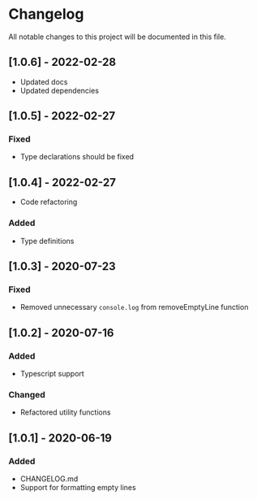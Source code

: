 # Changelog
All notable changes to this project will be documented in this file.

## [1.0.6] - 2022-02-28

- Updated docs
- Updated dependencies

## [1.0.5] - 2022-02-27

### Fixed

- Type declarations should be fixed

## [1.0.4] - 2022-02-27

- Code refactoring
  
### Added

- Type definitions

## [1.0.3] - 2020-07-23

### Fixed
- Removed unnecessary `console.log` from removeEmptyLine function

## [1.0.2] - 2020-07-16

### Added
- Typescript support

### Changed
- Refactored utility functions

## [1.0.1] - 2020-06-19

### Added
- CHANGELOG.md
- Support for formatting empty lines
